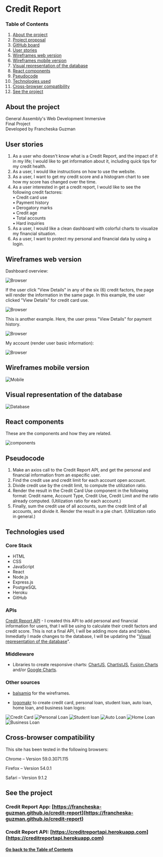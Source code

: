 # <a name="project">Credit Report</a>

### Table of Contents

1. [About the project](#about)
2. [Project proposal](./proposal.md)
3. [GitHub board](https://github.com/francheska-guzman/credit-report/projects#boards?repos=93885730)
4. [User stories](#userstories)
5. [Wireframes web version](#browser)
6. [Wireframes mobile version](#mobile)
7. [Visual representation of the database](#database)
8. [React components](#components)
9. [Pseudocode](#pseudocode)
10. [Technologies used](#technologies)
11. [Cross-browser compatibility](#compatibility)
12. [See the project](#deployment)

## <a id="about">About the project</a>

General Assembly's Web Development Immersive <br />
Final Project <br />
Developed by Francheska Guzman

## <a name="userstories">User stories</a>

1. As a user who doesn't know what is a Credit Report, and the impact of it in my life; I would like to get information about it, including quick tips for my credit health.
2. As a user, I would like instructions on how to use the website.
3. As a user, I want to get my credit score and a histogram chart to see how my score has changed over the time.
4. As a user interested in get a credit report, I would like to see the following credit factores:<br />
	• Credit card use<br />
	• Payment history<br />
	• Derogatory marks<br />
	• Credit age<br />
	• Total accounts<br />
	• Hard inquiries
5. As a user, I would like a clean dashboard with colorful charts to visualize my financial situation.
6. As a user, I want to protect my personal and financial data by using a login.

## <a name="browser">Wireframes web version</a>

Dashboard overview:

![Browser](./images/browser1.png)

If the user click "View Details" in any of the six (6) credit factors, the page will render the information in the same page. In this example, the user clicked "View Details" for credit card use.

![Browser](./images/browser2.png)

This is another example. Here, the user press "View Details" for payment history.

![Browser](./images/browser3.png)

My account (render user basic information):

![Browser](./images/browser4.png)

## <a name="mobile">Wireframes mobile version</a>

![Mobile](./images/mobile1.png)

## <a name="database">Visual representation of the database</a>

![Database](./images/database.png)

## <a name="components">React components</a>

These are the components and how they are related.

![components](./images/components.png)

## <a name="pseudocode">Pseudocode</a>

1. Make an axios call to the Credit Report API, and get the personal and financial information from an especific user.
2. Find the credit use and credit limit for each account open account.
3. Divide credit use by the credit limit, to compute the utilization ratio.
4. Render the result in the Credit Card Use component in the following format: Credit name, Account Type, Credit Use, Credit Limit and the ratio already computed. (Utilization ratio for each account.)
5. Finally, sum the credit use of all accounts, sum the credit limit of all accounts, and divide it. Render the result in a pie chart. (Utilization ratio in general.)

## <a name="technologies">Technologies used</a>

### Core Stack

- HTML
- CSS
- JavaScript
- React
- Node.js
- Express.js
- PostgreSQL
- Heroku
- GitHub

### APIs

[Credit Report API](https://creditreportapi.herokuapp.com/) - I created this API to add personal and financial information for users, that I will be using to calculate their credit factors and credit score. This is not a final API, I will be adding more data and tables. Inmediatly I made changes to the database, I will be updating the "[Visual representation of the database](#database)".

### Middleware

- Libraries to create responsive charts: [ChartJS](http://www.chartjs.org/), [ChartistJS](http://gionkunz.github.io/chartist-js/), [Fusion Charts](http://www.fusioncharts.com/) and/or [Google Charts](https://developers.google.com/chart/).

### Other sources

- [balsamiq](https://balsamiq.com/) for the wireframes.

- [logomakr](https://logomakr.com/) to create credit card, personal loan, student loan, auto loan, home loan, and business loan logos: 

![Credit Card](./images/creditcard.png)  ![Personal Loan](./images/personalloan.png)  ![Student loan](./images/studentloan.png)  ![Auto Loan](./images/autoloan.png)  ![Home Loan](./images/homeloan.png)  ![Business Loan](./images/businessloan.png)

## <a id="compatibility">Cross-browser compatibility</a>

This site has been tested in the following browsers:

Chrome – Version 59.0.3071.115 

Firefox – Version 54.0.1

Safari – Version 9.1.2

## <a name="deployment">See the project</a>

### Credit Report App: [https://francheska-guzman.github.io/credit-report](https://francheska-guzman.github.io/credit-report)

### Credit Report API: [https://creditreportapi.herokuapp.com](https://creditreportapi.herokuapp.com)

#### [Go back to the Table of Contents](#project)